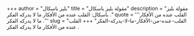 +++
author = "بليز باسكال"
title = "مقولة بليز باسكال"
description = "مقولة بليز باسكال: القلب عنده من الأفكار ما لا يدركه الفكر ."
quote = '''القلب عنده من الأفكار ما لا يدركه الفكر .'''
slug = "القلب-عنده-من-الأفكار-ما-لا-يدركه-الفكر"
+++
القلب عنده من الأفكار ما لا يدركه الفكر .
